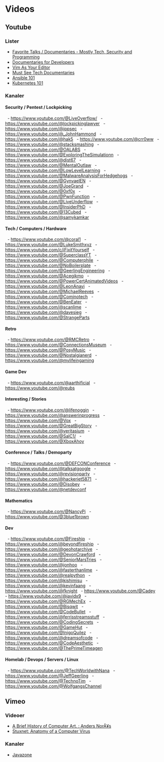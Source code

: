 # Videos
## Youtube
### Lister
<!-- refrence markdown url [Duck Duck Go](https://duckduckgo.com). -->

- [Favorite Talks / Documentaries - Mostly Tech, Security and Programming](https://www.youtube.com/playlist?list=PLRHOes-euCzz9QsMEU7erGFkFWvYcFuAf)
- [Documentaries for Developers](https://www.youtube.com/playlist?list=PLtEPUaeDclku1ECmuN3IsUimHApukWIOf)
- [Vim As Your Editor](https://www.youtube.com/watch?v=X6AR2RMB5tE&list=PLm323Lc7iSW_wuxqmKx_xxNtJC_hJbQ7R)
- [Must See Tech Documentaries](https://www.youtube.com/watch?v=5MexnBunH_g&list=PLRHOes-euCzwAUTchuAxHBOdcs5c1Vk0n)
- [Ansible 101](https://www.youtube.com/watch?v=goclfp6a2IQ&list=PL2_OBreMn7FqZkvMYt6ATmgC0KAGGJNAN)
- [Kubernetes 101](https://www.youtube.com/watch?v=IcslsH7OoYo&list=PL2_OBreMn7FoYmfx27iSwocotjiikS5BD)

### Kanaler
#### Security / Pentest / Lockpicking
  - https://www.youtube.com/@LiveOverflow/
  - https://www.youtube.com/@lockpickinglawyer
  - https://www.youtube.com/@ippsec
  - https://www.youtube.com/@_JohnHammond
  - https://www.youtube.com/@hak5
  - https://www.youtube.com/@crr0ww
  - https://www.youtube.com/@stacksmashing
  - https://www.youtube.com/@OALABS
  - https://www.youtube.com/@ExploringTheSimulationn
  - https://www.youtube.com/@dist67
  - https://www.youtube.com/@MentalOutlaw
  - https://www.youtube.com/@LowLevelLearning
  - https://www.youtube.com/@MalwareAnalysisForHedgehogs
  - https://www.youtube.com/@GynvaelEN
  - https://www.youtube.com/@JoeGrand
  - https://www.youtube.com/@0xf0x
  - https://www.youtube.com/@PwnFunction
  - https://www.youtube.com/@LiveUnderflow
  - https://www.youtube.com/@InsiderPhD
  - https://www.youtube.com/@13Cubed
  - https://www.youtube.com/@samykamkar

#### Tech / Computers / Hardware
  - https://www.youtube.com/@coral1
  - https://www.youtube.com/@LukeSmithxyz
  - https://www.youtube.com/c/iFixitYourself
  - https://www.youtube.com/@SuperclassYT
  - https://www.youtube.com/@Computerphile
  - https://www.youtube.com/@NoBoilerplate
  - https://www.youtube.com/@GeerlingEngineering
  - https://www.youtube.com/@Acegikmo
  - https://www.youtube.com/@PowerCertAnimatedVideos
  - https://www.youtube.com/@LeonAnavi
  - https://www.youtube.com/@MichaelReeves
  - https://www.youtube.com/@Cominotech
  - https://www.youtube.com/@BenEater
  - https://www.youtube.com/@scanlime
  - https://www.youtube.com/@davesieg
  - https://www.youtube.com/@StrangeParts

#### Retro
  - https://www.youtube.com/@RMCRetro
  - https://www.youtube.com/@ConnectionsMuseum
  - https://www.youtube.com/@PosyMusic
  - https://www.youtube.com/@Nostalgianerd
  - https://www.youtube.com/@mylifeingaming

#### Game Dev
  - https://www.youtube.com/@aarthificial
  - https://www.youtube.com/@reubs

#### Interesting / Stories
  - https://www.youtube.com/@lifenoggin
  - https://www.youtube.com/@answerinprogress
  - https://www.youtube.com/@Vox
  - https://www.youtube.com/@GreatBigStory
  - https://www.youtube.com/@veritasium
  - https://www.youtube.com/@SalC1/
  - https://www.youtube.com/@XboxAhoy

#### Conference / Talks / Demoparty
  - https://www.youtube.com/@DEFCONConference
  - https://www.youtube.com/@talksatgoogle
  - https://www.youtube.com/@revisionparty
  - https://www.youtube.com/@hackeriet5871
  - https://www.youtube.com/@Disobey
  - https://www.youtube.com/@netdevconf

#### Mathematics
  - https://www.youtube.com/@NancyPi
  - https://www.youtube.com/@3blue1brown

#### Dev
  - https://www.youtube.com/@Fireship
  - https://www.youtube.com/@beyondfireship
  - https://www.youtube.com/@geohotarchive
  - https://www.youtube.com/@DevonCrawford
  - https://www.youtube.com/@SeniorMarsTries
  - https://www.youtube.com/@jonhoo
  - https://www.youtube.com/@fasterthanlime
  - https://www.youtube.com/@realpython
  - https://www.youtube.com/@kishimisu
  - https://www.youtube.com/@kevinfaang
  - https://www.youtube.com/@fknight
  - https://www.youtube.com/@Cadey
  - https://www.youtube.com/@javidx9
  - https://www.youtube.com/@RGMechEx
  - https://www.youtube.com/@Bisqwit
  - https://www.youtube.com/@CodeBullet
  - https://www.youtube.com/@ferrisstreamsstuff
  - https://www.youtube.com/@CodingSecrets
  - https://www.youtube.com/@GameHut
  - https://www.youtube.com/@InigoQuilez
  - https://www.youtube.com/@dreamsofcode
  - https://www.youtube.com/@CodeAesthetic
  - https://www.youtube.com/@ThePrimeTimeagen

#### Homelab / Devops / Servers / Linux
  - https://www.youtube.com/@TechWorldwithNana
  - https://www.youtube.com/@JeffGeerling
  - https://www.youtube.com/@TechnoTim
  - https://www.youtube.com/@WolfgangsChannel

## Vimeo
### Videoer
- [A Brief History of Computer Art. : Anders NorÃ¥s](https://vimeo.com/291392795)
- [Stuxnet: Anatomy of a Computer Virus](https://vimeo.com/25118844)

###  Kanaler
- [Javazone](https://vimeo.com/javazone)